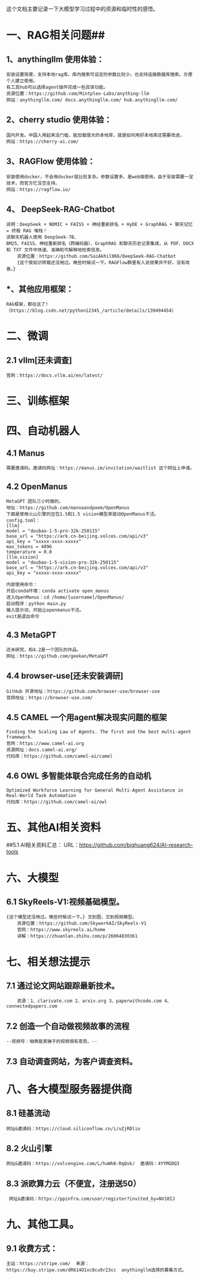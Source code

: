 这个文档主要记录一下大模型学习过程中的资源和临时性的感悟。

# 一、RAG相关问题##
## 1、anythingllm 使用体验：
    安装设置简便，支持本地rag库。库内搜索可设定的参数比较少。也支持连接数据库搜索。方便个人建立使用。
    有工具hub可以选择agent插件完成一些具体功能。  
    资源位置：https://github.com/Mintplex-Labs/anything-llm  
    网站：anythingllm.com/ docs.anythingllm.com/ hub.anythingllm.com/  

## 2、cherry studio 使用体验：
    国内开发。中国人用起来没门槛，能加载很大的本地库，就是如何用好本地库还需要改进。  
    网站：https://cherry-ai.com/  
    
## 3、RAGFlow 使用体验：
    安装使用docker，不会用docker就比较复杂。参数设置多。是web端使用。由于安装需要一定技术，而官方忙没空支持。  
    网站：https://ragflow.io/  
    
## 4、 DeepSeek-RAG-Chatbot
    说明：DeepSeek + NOMIC + FAISS + 神经重新排名 + HyDE + GraphRAG + 聊天记忆 = 终极 RAG 堆栈！
    该聊天机器人使用 DeepSeek-7B、
    BM25、FAISS、神经重新排名（跨编码器）、GraphRAG 和聊天历史记录集成，从 PDF、DOCX和 TXT 文件中快速、准确和可解释地检索信息。  
        资源位置：https://github.com/SaiAkhil066/DeepSeek-RAG-Chatbot  
        {这个我知识转载还没用过。晚些时候试一下。RAGFlow群里有人说效果并不好，没有改善。}  
## *、其他应用框架：
    RAG框架，都在这了!（https://blog.csdn.net/python12345_/article/details/139494454）  

# 二、微调  
## 2.1 vllm[还未调查]
    官网：https://docs.vllm.ai/en/latest/
    
# 三、训练框架  
    
# 四、自动机器人  
## 4.1 Manus 
    需要邀请码。邀请码网址：https://manus.im/invitation/waitlist 这个网址上申请。
## 4.2 OpenManus
    MetaGPT 团队三小时做的。
    地址：https://github.com/mannaandpoem/OpenManus
    下面是使用火山引擎的豆包1.5和1.5 vision模型来驱动OpenManus干活。
    config.toml：
    [llm]
    model = "doubao-1-5-pro-32k-250115"
    base_url = "https://ark.cn-beijing.volces.com/api/v3"
    api_key = "xxxxx-xxxx-xxxxx"
    max_tokens = 4096
    temperature = 0.0
    [llm.vision]
    model = "doubao-1-5-vision-pro-32k-250115"
    base_url = "https://ark.cn-beijing.volces.com/api/v3"
    api_key = "xxxxx-xxxx-xxxxx"
    
    内部使用命令：
    开启conda环境：conda activate open_manus
    进入OpenManus：cd /home/[username]/OpenManus/
    启动程序：python main.py
    输入提示词，开始让openmanus干活。
    exit是退出命令
## 4.3 MetaGPT
    还未研究，和4.2是一个团队的作品。
    网址：https://github.com/geekan/MetaGPT
## 4.4 browser-use[还未安装调研]
    GitHub 开源地址：https://github.com/browser-use/browser-use
    官网地址：https://browser-use.com/
## 4.5 CAMEL 一个用agent解决现实问题的框架
    Finding the Scaling Law of Agents. The first and the best multi-agent framework. 
    官网：https://www.camel-ai.org
    资源网址：docs.camel-ai.org/ 
    代码库：https://github.com/camel-ai/camel
## 4.6 OWL 多智能体联合完成任务的自动机
    Optimized Workforce Learning for General Multi-Agent Assistance in Real-World Task Automation 
    代码库：https://github.com/camel-ai/owl

# 五、其他AI相关资料  
##5.1 AI相关资料汇总：
    URL：https://github.com/bighuang624/AI-research-tools

# 六、大模型
## 6.1 SkyReels-V1:视频基础模型。
    {这个模型还没用过。晚些时候试一下。} 文到图，文到视频模型。  
        资源位置：https://github.com/SkyworkAI/SkyReels-V1  
        官网：https://www.skyreels.ai/home  
        讲解：https://zhuanlan.zhihu.com/p/26064830361  
# 七、相关想法提示  
## 7.1 通过论文网站跟踪最新技术。  
        资源：1、clarivate.com 2、arxiv.org 3、paperwithcode.com 4、connectedpapers.com  
## 7.2 创造一个自动做视频故事的流程
    --视频号：咱俩是真锤子的视频很有意思。--
## 7.3 自动调查网站，为客户调查资料。

# 八、各大模型服务器提供商
## 8.1 硅基流动
    网址&邀请码：https://cloud.siliconflow.cn/i/uZjRDlio
## 8.2 火山引擎
    网址&邀请码：https://volcengine.com/L/huWk8-RqQsk/  邀请码：4YYMGDQ3
## 8.3 派欧算力云（不便宜，注册送50）
     网址&邀请码：https://ppinfra.com/user/register?invited_by=NV18IJ
# 九、其他工具。
## 9.1 收费方式：
    主站：https://stripe.com/  来源：https://buy.stripe.com/dR614O1xc8cu9r23cc  anythingllm选择的募集方式。  
 
